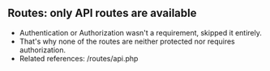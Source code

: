 

## Routes: only API routes are available
* Authentication or Authorization wasn't a requirement, skipped it entirely.
* That's why none of the routes are neither protected nor requires authorization.
* Related references: /routes/api.php

